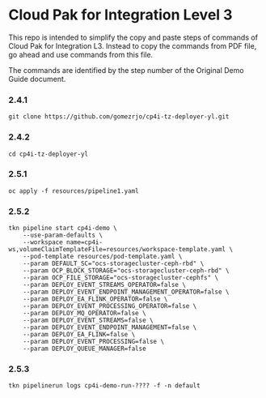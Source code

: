 # Cloud Pak for Integration Level 3

This repo is intended to simplify the copy and paste steps of commands of Cloud Pak for Integration L3. Instead to copy the commands from PDF file, go ahead and use commands from this file.

The commands are identified by the step number of the Original Demo Guide document.

### 2.4.1
```
git clone https://github.com/gomezrjo/cp4i-tz-deployer-yl.git
```

### 2.4.2
```
cd cp4i-tz-deployer-yl
```

### 2.5.1
```
oc apply -f resources/pipeline1.yaml
```

### 2.5.2
```
tkn pipeline start cp4i-demo \
    --use-param-defaults \
    --workspace name=cp4i-ws,volumeClaimTemplateFile=resources/workspace-template.yaml \
    --pod-template resources/pod-template.yaml \
    --param DEFAULT_SC="ocs-storagecluster-ceph-rbd" \
    --param OCP_BLOCK_STORAGE="ocs-storagecluster-ceph-rbd" \
    --param OCP_FILE_STORAGE="ocs-storagecluster-cephfs" \
    --param DEPLOY_EVENT_STREAMS_OPERATOR=false \
    --param DEPLOY_EVENT_ENDPOINT_MANAGEMENT_OPERATOR=false \
    --param DEPLOY_EA_FLINK_OPERATOR=false \
    --param DEPLOY_EVENT_PROCESSING_OPERATOR=false \
    --param DEPLOY_MQ_OPERATOR=false \
    --param DEPLOY_EVENT_STREAMS=false \
    --param DEPLOY_EVENT_ENDPOINT_MANAGEMENT=false \
    --param DEPLOY_EA_FLINK=false \
    --param DEPLOY_EVENT_PROCESSING=false \
    --param DEPLOY_QUEUE_MANAGER=false
```

### 2.5.3
```
tkn pipelinerun logs cp4i-demo-run-???? -f -n default 
```
